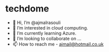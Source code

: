 # techdome
- 👋 Hi, I’m @ajmalrasouli
- 👀 I’m interested in cloud computing.
- 🌱 I’m currently learning Azure.
- 💞️ I’m looking to collaborate on ...
- 📫 How to reach me - ajmail@hotmail.co.uk

<!---
ajmalrasouli/ajmalrasouli is a ✨ special ✨ repository because its `README.md` (this file) appears on your GitHub profile.
You can click the Preview link to take a look at your changes.
--->
